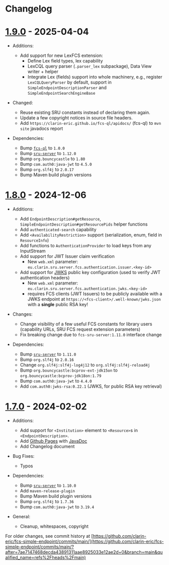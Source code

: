 # Changelog

# [1.9.0](https://github.com/clarin-eric/fcs-simple-endpoint/releases/tag/FCSSimpleEndpoint-1.9.0) - 2025-04-04

- Additions:
  - Add support for new LexFCS extension:
    - Define Lex field types, lex capability
    - LexCQL query parser (`.parser_lex` subpackage), Data View writer + helper
    - Integrate Lex (fields) support into whole machinery, e.g., register `LexCQLQueryParser` by default, support in `SimpleEndpointDescriptionParser` and `SimpleEndpointSearchEngineBase`

- Changed:
  - Reuse existing SRU constants instead of declaring them again.
  - Update a few copyright notices in source file headers.
  - Add `https://clarin-eric.github.io/fcs-ql/apidocs/` (fcs-ql) to `mvn site` javadocs report

- Dependencies:
  - Bump [`fcs-ql`](https://github.com/clarin-eric/fcs-ql) to `1.0.0`
  - Bump [`sru-server`](https://github.com/clarin-eric/fcs-sru-server) to `1.12.0`
  - Bump `org.bouncycastle` to `1.80`
  - Bump `com.auth0:java-jwt` to `4.5.0`
  - Bump `org.slf4j` to `2.0.17`
  - Bump Maven build plugin versions

# [1.8.0](https://github.com/clarin-eric/fcs-simple-endpoint/releases/tag/FCSSimpleEndpoint-1.8.0) - 2024-12-06

- Additions:
  - Add `EndpointDescription#getResource`, `SimpleEndpointDescription#getResourcePids` helper functions
  - Add `authenticated-search` capability
  - Add `<AvailabilityRestriction>` support (serialization, enum, field in `ResourceInfo`)
  - Add functions to `AuthenticationProvider` to load keys from any InputStream
  - Add support for JWT Issuer claim verification
    - New `web.xml` parameter: `eu.clarin.sru.server.fcs.authentication.issuer.<key-id>`
  - Add support for [JWKS](https://auth0.com/docs/secure/tokens/json-web-tokens/json-web-key-sets) public key configuration (used to verify JWT authentication headers)
    - New `web.xml` parameter: `eu.clarin.sru.server.fcs.authentication.jwks.<key-id>`
    - requires FCS clients (JWT Issuers) to be publicly available with a JWKS endpoint at `https://<fcs-client>/.well-known/jwks.json` with a **single** public RSA key!

- Changes:
  - Change visibility of a few useful FCS constants for library users (capability URLs, SRU FCS request extension parameters)
  - Fix breaking change due to `fcs-sru-server:1.11.0` interface change

- Dependencies:
  - Bump [`sru-server`](https://github.com/clarin-eric/fcs-sru-server) to `1.11.0`
  - Bump `org.slf4j` to `2.0.16`
  - Change `org.slf4j:slf4j-log4j12` to `org.slf4j:slf4j-reload4j`
  - Bump `org.bouncycastle:bcprov-ext-jdk15on` to `org.bouncycastle:bcprov-jdk18on:1.79`
  - Bump `com.auth0:java-jwt` to `4.4.0`
  - Add `com.auth0:jwks-rsa:0.22.1` (JWKS, for public RSA key retrieval)

# [1.7.0](https://github.com/clarin-eric/fcs-simple-endpoint/releases/tag/FCSSimpleEndpoint-1.7.0) - 2024-02-02

- Additions:
  - Add support for `<Institution>` element to `<Resource>`s in `<EndpointDescription>`.
  - Add [Github Pages](https://clarin-eric.github.io/fcs-simple-endpoint/) with [JavaDoc](https://clarin-eric.github.io/fcs-simple-endpoint/project-reports.html)
  - Add Changelog document

- Bug Fixes:
  - Typos

- Dependencies:
  - Bump [`sru-server`](https://github.com/clarin-eric/fcs-sru-server) to `1.10.0`
  - Add `maven-release-plugin`
  - Bump Maven build plugin versions
  - Bump `org.slf4j` to `1.7.36`
  - Bump `com.auth0:java-jwt` to `3.19.4`

- General:
  - Cleanup, whitespaces, copyright

For older changes, see commit history at [https://github.com/clarin-eric/fcs-simple-endpoint/commits/main/](https://github.com/clarin-eric/fcs-simple-endpoint/commits/main/?after=7ae7147468decda43891311aae8925033e12ae2d+0&branch=main&qualified_name=refs%2Fheads%2Fmain)